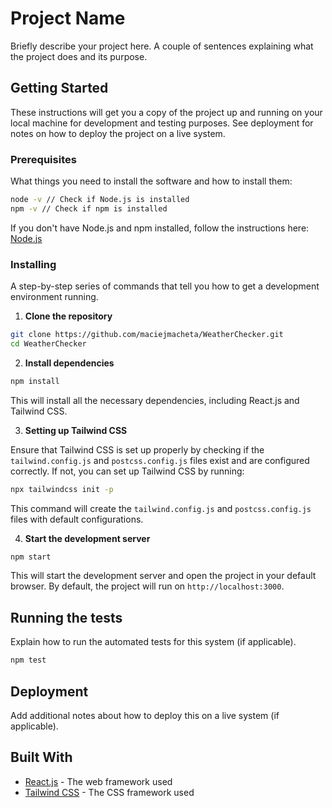 # Project Name

Briefly describe your project here. A couple of sentences explaining what the project does and its purpose.

## Getting Started

These instructions will get you a copy of the project up and running on your local machine for development and testing purposes. See deployment for notes on how to deploy the project on a live system.

### Prerequisites

What things you need to install the software and how to install them:

```bash
node -v // Check if Node.js is installed
npm -v // Check if npm is installed
```

If you don't have Node.js and npm installed, follow the instructions here: [Node.js](https://nodejs.org/)

### Installing

A step-by-step series of commands that tell you how to get a development environment running.

1. **Clone the repository**

```bash
git clone https://github.com/maciejmacheta/WeatherChecker.git
cd WeatherChecker
```

2. **Install dependencies**

```bash
npm install
```

This will install all the necessary dependencies, including React.js and Tailwind CSS.

3. **Setting up Tailwind CSS**

Ensure that Tailwind CSS is set up properly by checking if the `tailwind.config.js` and `postcss.config.js` files exist and are configured correctly. If not, you can set up Tailwind CSS by running:

```bash
npx tailwindcss init -p
```

This command will create the `tailwind.config.js` and `postcss.config.js` files with default configurations.

4. **Start the development server**

```bash
npm start
```

This will start the development server and open the project in your default browser. By default, the project will run on `http://localhost:3000`.

## Running the tests

Explain how to run the automated tests for this system (if applicable).

```bash
npm test
```

## Deployment

Add additional notes about how to deploy this on a live system (if applicable).

## Built With

* [React.js](https://reactjs.org/) - The web framework used
* [Tailwind CSS](https://tailwindcss.com/) - The CSS framework used


